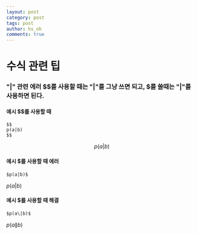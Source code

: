 ```yaml
---
layout: post
category: post
tags: post
author: hs_oh
comments: true
---
```


# 수식 관련 팁
### "|" 관련 에러 $$를 사용할 때는 "\|"를 그냥 쓰면 되고, $를 쓸때는 "\|"를 사용하면 된다. 
#### 예시 $$를 사용할 때

```
$$
p(a|b)
$$
```

$$
p(a|b)
$$

#### 예시 $를 사용할 때 에러

```
$p(a|b)$
```

$p(a|b)$

#### 예시 $를 사용할 때 해결

```
$p(a\|b)$
```

$p(a\|b)$
